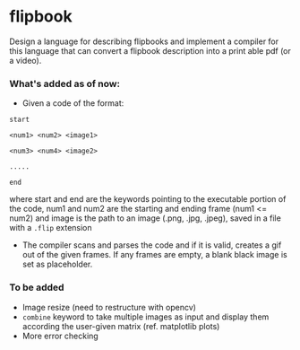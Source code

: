 # flipbook
Design a language for describing flipbooks and implement a compiler for this language that can convert a flipbook description into a print able pdf (or a video).

### What's added as of now:
- Given a code of the format:

`start`

`<num1> <num2> <image1>`

`<num3> <num4> <image2>`

`.....`

`end`

where start and end are the keywords pointing to the executable portion of the code, num1 and num2 are the starting and ending frame (num1 <= num2) and image is the path to an image (.png, .jpg, .jpeg), saved in a file with a `.flip` extension
- The compiler scans and parses the code and if it is valid, creates a gif out of the given frames. If any frames are empty, a blank black image is set as placeholder.

### To be added
- Image resize (need to restructure with opencv)
- `combine` keyword to take multiple images as input and display them according the user-given matrix (ref. matplotlib plots)
- More error checking

